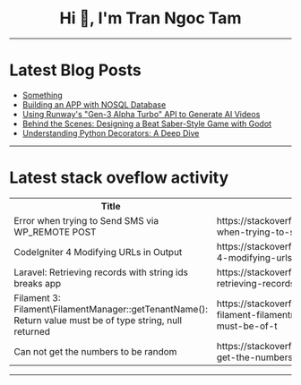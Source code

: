 <h1 align="center">Hi 👋, I'm Tran Ngoc Tam</h1>

---

# Latest Blog Posts 
<!-- BLOG-POST-LIST:START -->
- [Something](https://dev.to/sukhrobtech/something-5b1j)
- [Building an APP with NOSQL Database](https://dev.to/jhonnyarm/building-an-app-with-nosql-database-3m7a)
- [Using Runway&#39;s &quot;Gen-3 Alpha Turbo&quot; API to Generate AI Videos](https://dev.to/nabata/using-runways-gen-3-alpha-turbo-api-to-generate-ai-videos-42gb)
- [Behind the Scenes: Designing a Beat Saber-Style Game with Godot](https://dev.to/manasajayasri/behind-the-scenes-designing-a-beat-saber-style-game-with-godot-184j)
- [Understanding Python Decorators: A Deep Dive](https://dev.to/aman-giri/understanding-python-decorators-a-deep-dive-pp0)
<!-- BLOG-POST-LIST:END -->

---

# Latest stack oveflow activity
<table>
  <tr><th>Title</th><th>Link</th></tr>
  <!-- STACKOVERFLOW:START --><tr><td>Error when trying to Send SMS via WP_REMOTE POST</td><td>https://stackoverflow.com/questions/79127711/error-when-trying-to-send-sms-via-wp-remote-post</td></tr><tr><td>CodeIgniter 4 Modifying URLs in Output</td><td>https://stackoverflow.com/questions/79127654/codeigniter-4-modifying-urls-in-output</td></tr><tr><td>Laravel: Retrieving records with string ids breaks app</td><td>https://stackoverflow.com/questions/79127495/laravel-retrieving-records-with-string-ids-breaks-app</td></tr><tr><td>Filament 3: Filament\FilamentManager::getTenantName&lpar;&rpar;: Return value must be of type string, null returned</td><td>https://stackoverflow.com/questions/79127477/filament-3-filament-filamentmanagergettenantname-return-value-must-be-of-t</td></tr><tr><td>Can not get the numbers to be random</td><td>https://stackoverflow.com/questions/79127092/can-not-get-the-numbers-to-be-random</td></tr><!-- STACKOVERFLOW:END -->
</table>

---



